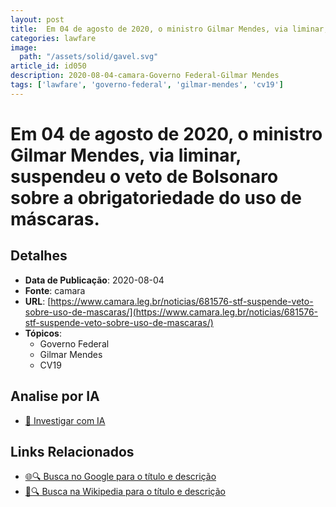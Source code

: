 ```yaml
---
layout: post
title:  Em 04 de agosto de 2020, o ministro Gilmar Mendes, via liminar, suspendeu o veto de Bolsonaro sobre a obrigatoriedade do uso de máscaras.
categories: lawfare
image: 
  path: "/assets/solid/gavel.svg"
article_id: id050
description: 2020-08-04-camara-Governo Federal-Gilmar Mendes
tags: ['lawfare', 'governo-federal', 'gilmar-mendes', 'cv19']
---
```


# Em 04 de agosto de 2020, o ministro Gilmar Mendes, via liminar, suspendeu o veto de Bolsonaro sobre a obrigatoriedade do uso de máscaras.

## Detalhes
- **Data de Publicação**: 2020-08-04
- **Fonte**: camara
- **URL**: [https://www.camara.leg.br/noticias/681576-stf-suspende-veto-sobre-uso-de-mascaras/](https://www.camara.leg.br/noticias/681576-stf-suspende-veto-sobre-uso-de-mascaras/)
- **Tópicos**:
  - Governo Federal
  - Gilmar Mendes
  - CV19

## Analise por IA
- [🤖 Investigar com IA](https://www.perplexity.ai/search?q=%22not%C3%ADcia%20artigo%20Brasil%22%20Em%2004%20de%20agosto%20de%202020%2C%20o%20ministro%20Gilmar%20Mendes%2C%20via%20liminar%2C%20suspendeu%20o%20veto%20de%20Bolsonaro%20sobre%20a%20obrigatoriedade%20do%20uso%20de%20m%C3%A1scaras.%20camara%202020-08-04)

## Links Relacionados
- [🌐🔍 Busca no Google para o título e descrição](https://www.google.com/search?q=%22not%C3%ADcia%20artigo%20Brasil%22%20Em%2004%20de%20agosto%20de%202020%2C%20o%20ministro%20Gilmar%20Mendes%2C%20via%20liminar%2C%20suspendeu%20o%20veto%20de%20Bolsonaro%20sobre%20a%20obrigatoriedade%20do%20uso%20de%20m%C3%A1scaras.%20camara%202020-08-04)
- [📖🔍 Busca na Wikipedia para o título e descrição](https://pt.wikipedia.org/w/index.php?search=%22not%C3%ADcia%20artigo%20Brasil%22%20Em%2004%20de%20agosto%20de%202020%2C%20o%20ministro%20Gilmar%20Mendes%2C%20via%20liminar%2C%20suspendeu%20o%20veto%20de%20Bolsonaro%20sobre%20a%20obrigatoriedade%20do%20uso%20de%20m%C3%A1scaras.%20camara%202020-08-04)

